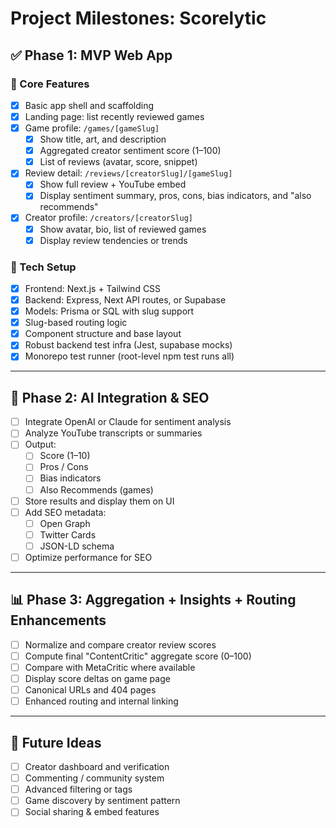 # Project Milestones: Scorelytic

## ✅ Phase 1: MVP Web App

### 🎯 Core Features
- [x] Basic app shell and scaffolding
- [x] Landing page: list recently reviewed games
- [x] Game profile: `/games/[gameSlug]`
  - [x] Show title, art, and description
  - [x] Aggregated creator sentiment score (1–100)
  - [x] List of reviews (avatar, score, snippet)
- [x] Review detail: `/reviews/[creatorSlug]/[gameSlug]`
  - [x] Show full review + YouTube embed
  - [x] Display sentiment summary, pros, cons, bias indicators, and "also recommends"
- [x] Creator profile: `/creators/[creatorSlug]`
  - [x] Show avatar, bio, list of reviewed games
  - [x] Display review tendencies or trends

### 🔧 Tech Setup
- [x] Frontend: Next.js + Tailwind CSS
- [x] Backend: Express, Next API routes, or Supabase
- [x] Models: Prisma or SQL with slug support
- [x] Slug-based routing logic
- [x] Component structure and base layout
- [x] Robust backend test infra (Jest, supabase mocks)
- [x] Monorepo test runner (root-level npm test runs all)

---

## 🚀 Phase 2: AI Integration & SEO

- [ ] Integrate OpenAI or Claude for sentiment analysis
- [ ] Analyze YouTube transcripts or summaries
- [ ] Output:
  - [ ] Score (1–10)
  - [ ] Pros / Cons
  - [ ] Bias indicators
  - [ ] Also Recommends (games)
- [ ] Store results and display them on UI
- [ ] Add SEO metadata:
  - [ ] Open Graph
  - [ ] Twitter Cards
  - [ ] JSON-LD schema
- [ ] Optimize performance for SEO

---

## 📊 Phase 3: Aggregation + Insights + Routing Enhancements

- [ ] Normalize and compare creator review scores
- [ ] Compute final "ContentCritic" aggregate score (0–100)
- [ ] Compare with MetaCritic where available
- [ ] Display score deltas on game page
- [ ] Canonical URLs and 404 pages
- [ ] Enhanced routing and internal linking

---

## 📌 Future Ideas

- [ ] Creator dashboard and verification
- [ ] Commenting / community system
- [ ] Advanced filtering or tags
- [ ] Game discovery by sentiment pattern
- [ ] Social sharing & embed features
